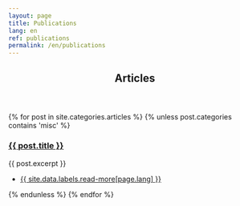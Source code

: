 ```yaml
---
layout: page
title: Publications
lang: en
ref: publications
permalink: /en/publications
---
```


<section>
	<header class="major">
		<h2><a id="articles">Articles</a></h2>
	</header>
	<div class="posts">
	{% for post in site.categories.articles %}
		{% unless post.categories contains 'misc' %}
		<article>
			<a href="{{ site.baseurl }}{{ post.url }}" class="image"><img src="{{ post.image }}" alt="" /></a>
			<h3><a href="{{ site.baseurl }}{{ post.url }}">{{ post.title }}</a></h3>
			<p>{{ post.excerpt }}</p>
			<ul class="actions">
				<li><a href="{{ post.url }}" class="button">{{ site.data.labels.read-more[page.lang] }}</a></li>
			</ul>
		</article>
		{% endunless %}
	{% endfor %}
	</div>
</section>
